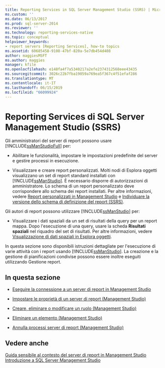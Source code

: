 ```yaml
---
title: Reporting Services in SQL Server Management Studio (SSRS) | Microsoft Docs
ms.custom: ''
ms.date: 06/13/2017
ms.prod: sql-server-2014
ms.reviewer: ''
ms.technology: reporting-services-native
ms.topic: conceptual
helpviewer_keywords:
- report servers [Reporting Services], how-to topics
ms.assetid: 60685458-9108-47bf-820a-5e7db454d408
author: maggiesMSFT
ms.author: maggies
manager: kfile
ms.openlocfilehash: e148fa4f7a5340217a2efe2374312568eee43435
ms.sourcegitcommit: 3026c22b7fba19059a769ea5f367c4f51efaf286
ms.translationtype: MT
ms.contentlocale: it-IT
ms.lasthandoff: 06/15/2019
ms.locfileid: "66099924"
---
```

# <a name="reporting-services-in-sql-server-management-studio-ssrs"></a>Reporting Services di SQL Server Management Studio (SSRS)
  Gli amministratori del server di report possono usare [!INCLUDE[ssManStudioFull](../../includes/ssmanstudiofull-md.md)] per:  
  
-   Abilitare le funzionalità, impostare le impostazioni predefinite del server e gestire processi in esecuzione.  
  
-   Visualizzare e creare report personalizzati. Molti nodi di Esplora oggetti visualizzano un set di report standard installati con [!INCLUDE[ssManStudio](../../includes/ssmanstudio-md.md)]. È necessario disporre di autorizzazioni di amministratore. Lo schema di un report personalizzato deve corrispondere allo schema dei report installati. Per altre informazioni, vedere [Report personalizzati in Management Studio](../../ssms/object/custom-reports-in-management-studio.md) e [Individuare la versione dello schema di definizione del report &#40;SSRS&#41;](../reports/find-the-report-definition-schema-version-ssrs.md).  
  
 Gli autori di report possono utilizzare [!INCLUDE[ssManStudio](../../includes/ssmanstudio-md.md)] per:  
  
-   Visualizzare i dati spaziali da un set di risultati della query per un report mappa. Dopo l'esecuzione di una query, usare la scheda **Risultati spaziali** nel riquadro del set di risultati. Per altre informazioni, vedere [Visualizzazione di dati spaziali in Esplora oggetti](../../relational-databases/scripting/view-spatial-data-in-object-explorer.md).  
  
 In questa sezione sono disponibili istruzioni dettagliate per l'esecuzione di varie attività con i report usando [!INCLUDE[ssManStudio](../../includes/ssmanstudio-md.md)]. La creazione e la gestione di pianificazioni condivise possono essere inoltre eseguiti utilizzando Gestione report.  
  
## <a name="in-this-section"></a>In questa sezione  
  
-   [Eseguire la connessione a un server di report in Management Studio](connect-to-a-report-server-in-management-studio.md)  
  
-   [Impostare le proprietà di un server di report &#40;Management Studio&#41;](set-report-server-properties-management-studio.md)  
  
-   [Creare, eliminare o modificare un ruolo &#40;Management Studio&#41;](../security/role-definitions-create-delete-or-modify.md)  
  
-   [Eliminare un elemento &#40;Management Studio&#41;](delete-an-item-management-studio.md)  
  
-   [Annulla processi server di report &#40;Management Studio&#41;](cancel-report-server-jobs-management-studio.md)  
  
## <a name="see-also"></a>Vedere anche  
 [Guida sensibile al contesto del server di report in Management Studio](report-server-in-management-studio-f1-help.md)   
 [Introduzione a SQL Server Management Studio](../../ssms/sql-server-management-studio-ssms.md)  
  
  
